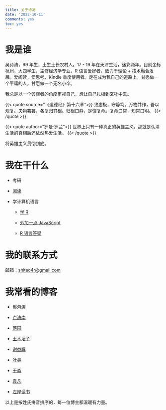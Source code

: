 ```yaml
---
title: 关于诗涛
date: '2022-10-11'
comments: yes
toc: yes
---
```


# 我是谁

吴诗涛，99 年生，土生土长农村人。17 - 19  年在天津生活，迷彩两年。目前坐标杭州，大四学生，主修经济学专业，R 语言爱好者，致力于理论 + 技术融合发展。爱阅读，爱思考，Kindle 重度使用者。走在成为我自己的道路上，甘愿做一个平庸的人，甘愿做一个无名小卒。

我总是以一个旁观者的角度审视自己，想让自己扎根到玄牝中去。

{{< quote source="《道德经》第十六章">}}
致虚极，守静笃。万物并作，吾以观复。夫物芸芸，各复归其根。归根曰静，是谓复命。复命曰常，知常曰明。
{{< /quote >}}

{{< quote author="罗曼·罗兰">}}
世界上只有一种真正的英雄主义，那就是认清生活的真相后还依然热爱生活。
{{< /quote >}}


将英雄主义贯彻到底。

# 我在干什么

- 考研

- [阅读](../tags/读后感/)

- 学计算机语言

  - [学 R](https://shitao.quarto.pub/learn-r/)
  
  - [外加一点 JavaScript](https://shitao5.github.io/js4r/)
  
  - [R 语言答疑](https://shitao5.github.io/answeR/)

# 我的联系方式

邮箱：shitao4r@gmail.com

# 我常看的博客

- [郝鸿涛](https://hongtaoh.com/)

- [卢涛南](https://lutaonan.com/)

- [落园](http://www.loyhome.com/)

- [土木坛子](https://tumutanzi.com/)

- [谢益辉](https://yihui.org/)

- [叶寻](https://cyrusyip.org/zh-cn/)

- [于淼](https://yufree.cn/cn/)

- [袁凡](https://yuanfan.rbind.io/)

- [左岸读书](http://www.zreading.cn/)

以上是按姓氏拼音排序的，每一位博主都温暖有力量。
